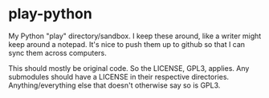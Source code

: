 # play-python

My Python "play" directory/sandbox.
I keep these around, like a writer might keep around a notepad.
It's nice to push them up to github so that I can sync them across computers.

This should mostly be original code. So the LICENSE, GPL3, applies.
Any submodules should have a LICENSE in their respective directories.
Anything/everything else that doesn't otherwise say so is GPL3.
